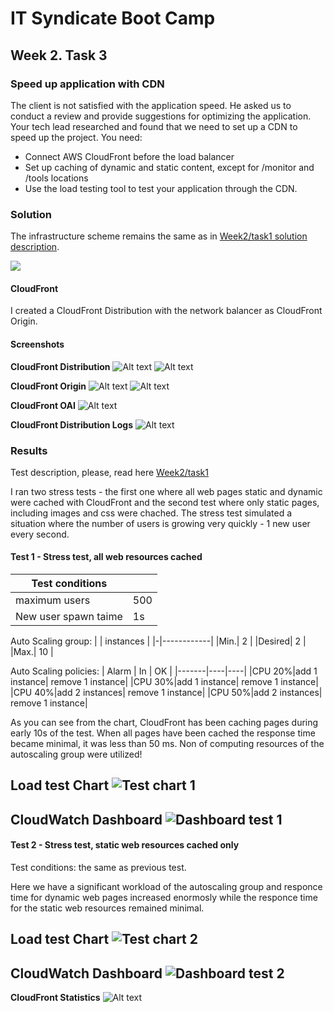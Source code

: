 <!-- BEGIN_TF_DOCS -->
# IT Syndicate Boot Camp
## Week 2. Task 3
### Speed up application with CDN

The client is not satisfied with the application speed. He asked us to conduct a review and
provide suggestions for optimizing the application. Your tech lead researched and found that we need to set up a CDN to speed up the project.
You need:
- Connect AWS CloudFront before the load balancer
- Set up caching of dynamic and static content, except for /monitor and /tools locations
- Use the load testing tool to test your application through the CDN.
### Solution
The infrastructure scheme remains the same as in [Week2/task1 solution description](../task1/docs/solution.md).

![](../task1/docs/EC2_ASG.png)

#### CloudFront
I created a CloudFront Distribution with the network balancer as CloudFront Origin.

#### Screenshots
**CloudFront Distribution**
![Alt text](docs/cf_distrib1.png)
![Alt text](docs/cf_distrib.png)

**CloudFront Origin**
![Alt text](docs/cf_origin.png)
![Alt text](docs/cf_behav.png)

**CloudFront OAI**
![Alt text](docs/cf_oai.png)

**CloudFront Distribution Logs**
![Alt text](docs/cf_log.png)
### Results
Test description, please, read here [Week2/task1](../README.md)

I ran two stress tests - the first one where all web pages static and dynamic were cached with CloudFront and the second test where only static pages, including images and css were chached. The stress test simulated a situation where the number of users is growing very quickly - 1 new user every second.

#### Test 1 - Stress test, all web resources cached
| Test conditions| |
|---------------|-----|
| maximum users | 500 |
| New user spawn taime | 1s |

Auto Scaling group:
| | instances |
|-|------------|
|Min.| 2 |
|Desired| 2 |
|Max.| 10 |

Auto Scaling policies:
| Alarm | In | OK |
|-------|----|----|
|CPU 20%|add 1 instance| remove 1 instance|
|CPU 30%|add 1 instance| remove 1 instance|
|CPU 40%|add 2 instances| remove 1 instance|
|CPU 50%|add 2 instances| remove 1 instance|

As you can see from the chart, CloudFront has been caching pages during early 10s of the test. When all pages have been cached the response time became minimal, it was less than 50 ms.
Non of computing resources of the autoscaling group were utilized!

**Load test Chart**
![Test chart 1](docs/test1.png)
---

**CloudWatch Dashboard**
![Dashboard test 1](docs/dashb2.png)
---

#### Test 2 - Stress test, static web resources cached only
Test conditions: the same as previous test.

Here we have a significant workload of the autoscaling group and responce time for dynamic web pages increased enormosly while the responce time for the static web resources remained minimal.


**Load test Chart**
![Test chart 2](docs/test2.png)
---

**CloudWatch Dashboard**
![Dashboard test 2](docs/dashb1.png)
---

**CloudFront Statistics**
![Alt text](docs/cf_stat.png)
<!-- END_TF_DOCS -->
